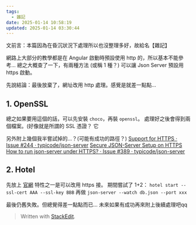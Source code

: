 ```yaml
---
tags:
  - 雜記
date: 2025-01-14 10:58:19
updated: 2025-01-14 03:30:44
---
```

文前言：本篇因為在昏沉狀況下處理所以也沒整理多好，故給名【雜記】

網路上大部分的教學都是在 Angular 啟動時預設使用 http 的，所以基本不能參考...
總之大概查了一下，有兩種方法 (或稱 1 種？) 可以讓 Json Server 預設用 https 啟動。

先說結論：最後放棄了，網址改用 http 處理。感覺是就差一點點...

## 1. OpenSSL
總之如果要用這個的話，可以先安裝 `choco`，再裝 `openssl`。
處理好之後會得到兩個檔案。(好像就是所謂的 SSL 憑證？
它

另外附上幾個我半嘗試掉的...？(可能有成功的路徑？)
[Support for HTTPS · Issue #244 · typicode/json-server](https://github.com/typicode/json-server/issues/244)
[Secure JSON-Server Setup on HTTPS](https://json-server.dev/json-server-https/)
[How to run json-server under HTTPS? · Issue #389 · typicode/json-server](https://github.com/typicode/json-server/issues/389)

## 2. Hotel
先放上 [官網](https://github.com/typicode/hotel)
特性之一是可以改用 https 接。
期間嘗試了 1+2： 
`hotel start --ssl-cert AAA --ssl-key BBB` 
再做 `json-server --watch db.json --port xxx`

最後仍舊失敗。但總覺得差一點點而已...
未來如果有成功再來附上後續處理吧qq



> Written with [StackEdit](https://stackedit.io/).